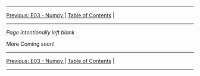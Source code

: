 <!-- Navigation -->

---

[Previous: E03 - Numpy ](./E03-Numpy.md) | [Table of Contents](./00-Table-of-Contents.md) | 

---
<!-- End Navigation -->
*Page intentionally left blank*

More Coming soon!

<!--
Generate Plots
Solve Equations
Data Analysis
Data Regression
Regression Statistics
Optimization
Tank Overflow
Dynamic Simulation
Other Tutorials--><!-- Navigation -->

---

[Previous: E03 - Numpy ](./E03-Numpy.md) | [Table of Contents](./00-Table-of-Contents.md) | 

---
<!-- End Navigation -->

